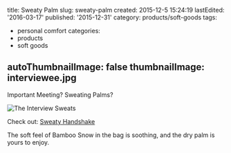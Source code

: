 title: Sweaty Palm
slug: sweaty-palm
created: 2015-12-5 15:24:19
lastEdited: '2016-03-17'
published: '2015-12-31'
category: products/soft-goods
tags:
 - personal comfort
categories:
 - products
 - soft goods

autoThumbnailImage: false
thumbnailImage: interviewee.jpg
---
Important Meeting?  Sweating Palms?
<!-- more -->
![The Interview Sweats](@pathToMe/interviewee.jpg "Will I make a bad impression?")

Check out: [Sweaty Handshake](http://sweatyhandshake.com)

The soft feel of Bamboo Snow in the bag is soothing, and the dry palm is yours to enjoy.
